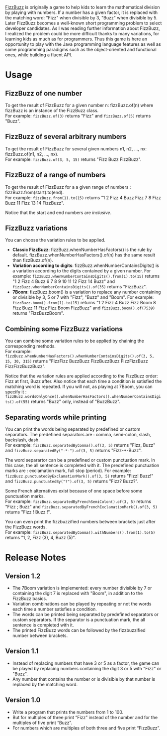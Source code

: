 [FizzBuzz](https://en.wikipedia.org/wiki/Fizz_buzz) is originally a game to help kids to learn the mathematical division by playing with numbers. If a number has a given factor, it is replaced with the matching word: "Fizz" when divisible by 3, "Buzz" when divisible by 5. Later FizzBuzz becomes a well-known short programming problem to select developer candidates. As I was reading further information about FizzBuzz, I realized the problem could be more difficult thanks to many variations, for learning kids as much as for programmers. Thus this game is here an opportunity to play with the Java programming language features as well as some programming paradigms such as the object-oriented and functional ones, while building a fluent API.

# Usage

## FizzBuzz of one number

To get the result of FizzBuzz for a given number n: fizzBuzz.of(n) where fizzBuzz is an instance of the FizzBuzz class.  
For example: `fizzBuzz.of(3)` returns "Fizz" and `fizzBuzz.of(5)` returns "Buzz".

## FizzBuzz of several arbitrary numbers

To get the result of FizzBuzz for several given numbers n1, n2, ..., nx: fizzBuzz.of(n1, n2, ..., nx).  
For example: `fizzBuzz.of(3, 5, 15)` returns "Fizz Buzz FizzBuzz".

## FizzBuzz of a range of numbers

To get the result of FizzBuzz for a a given range of numbers : fizzBuzz.from(start).to(end).  
For example: `fizzBuzz.from(1).to(15)` returns "1 2 Fizz 4 Buzz Fizz 7 8 Fizz Buzz 11 Fizz 13 14 FizzBuzz".

Notice that the start and end numbers are *inclusive*.

## FizzBuzz variations

You can choose the variation rules to be applied.
- **Classic FizzBuzz**: fizzBuzz.whenNumberHasFactors() is the rule by default. fizzBuzz.whenNumberHasFactors().of(n) has the same result than fizzBuzz.of(n).
- **Variation according to digits**: fizzBuzz.whenNumberContainsDigits() is a variation according to the digits contained by a given number. For example: `fizzBuzz.whenNumberContainsDigits().from(1).to(15)` returns "1 2 Fizz 4 Buzz 6 7 8 9 10 11 12 Fizz 14 Buzz" and `fizzBuzz.whenNumberContainsDigits().of(35)` returns "FizzBuzz".
- **7Boom**: fizzBuzz.boom() is a variation to replace any number containing or divisible by 3, 5 or 7 with "Fizz", "Buzz" and "Boom". For example: `fizzBuzz.boom().from(1).to(15)` returns "1 2 Fizz 4 Buzz Fizz Boom 8 Fizz Buzz 11 Fizz Fizz Boom FizzBuzz" and `fizzBuzz.boom().of(7539)` returns "FizzBuzzBoom".

## Combining some FizzBuzz variations

You can combine some variation rules to be applied by chaining the corresponding methods.  
For example: `fizzBuzz.whenNumberHasFactors().whenNumberContainsDigits().of(3, 5, 15, 30, 315)` returns "FizzFizz BuzzBuzz FizzBuzzBuzz FizzFizzBuzz FizzFizzBuzzBuzz".

Notice that the variation rules are applied according to the FizzBuzz order: Fizz at first, Buzz after. Also notice that each time a condition is satisfied the matching word is repeated. If you will not, as playing at 7Boom, you can specify it : `fizzBuzz.wordsOnlyOnce().whenNumberHasFactors().whenNumberContainsDigits().of(55)` returns "Buzz" only, instead of "BuzzBuzz".

## Separating words while printing

You can print the words being separated by predefined or custom separators. The predefined separators are : comma, semi-colon, slash, backslash, dash.  
For example: `fizzBuzz.separatedByComma().of(3, 5)` returns "Fizz, Buzz" and `fizzBuzz.separatedBy("-*-").of(3, 5)` returns "Fizz-\*-Buzz".

The word separartor can be a predefined or custom punctuation mark. In this case, the all sentence is completed with it. The predefined punctuation marks are : exclamation mark, full stop (period). 
For example: `fizzBuzz.punctuatedByExclamationMark().of(3, 5)` returns "Fizz! Buzz!" and `fizzBuzz.punctuatedBy("?").of(3, 5)` returns "Fizz? Buzz?".  

Some French alternatives exist because of one space before some punctuation marks.  
For example: `fizzBuzz.separatedByFrenchSemiColon().of(3, 5)` returns "Fizz ; Buzz" and `fizzBuzz.separatedByFrenchExclamationMark().of(3, 5)` returns "Fizz ! Buzz !".

You can even print the fizzbuzzified numbers between brackets just after the FizzBuzz words.  
For example: `fizzBuzz.separatedByComma().withNumbers().from(1).to(5)` returns "1, 2, Fizz (3), 4, Buzz (5)". 

# Release Notes

## Version 1.2

- The 7Boom variation is implemented: every number divisible by 7 or containing the digit 7 is replaced with "Boom", in addition to the FizzBuzz basics.
- Variation combinations can be played by repeating or not the words each time a number satisfies a condition.
- The words can be printed being separated by predefined separators or custom separators. If the separator is a punctuation mark, the all sentence is completed with it.
- The printed FizzBuzz words can be followed by the fizzbuzzified number between brackets.

## Version 1.1

- Instead of replacing numbers that have 3 or 5 as a factor, the game can be played by replacing numbers containing the digit 3 or 5 with "Fizz" or "Buzz".
- Any number that contains the number or is divisible by that number is replaced by the matching word.

## Version 1.0

- Write a program that prints the numbers from 1 to 100.
- But for multiples of three print “Fizz” instead of the number and for the multiples of five print “Buzz”.
- For numbers which are multiples of both three and five print “FizzBuzz”.
